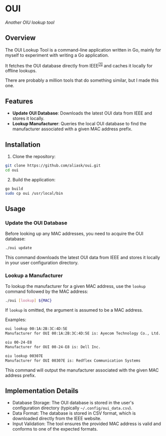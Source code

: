# OUI

_Another OIU lookup tool_

## Overview

The OUI Lookup Tool is a command-line application written in Go, mainly for myself to experiment with writing a Go application.

It fetches the OUI database directly from IEEE<sup>[[1]](https://standards-oui.ieee.org/oui/oui.csv)</sup> and caches it locally for offline lookups.

There are probably a million tools that do something similar, but I made this one.

## Features

- **Update OUI Database**: Downloads the latest OUI data from IEEE and stores it locally.
- **Lookup Manufacturer**: Queries the local OUI database to find the manufacturer associated with a given MAC address prefix.

## Installation

1. Clone the repository:

```sh
git clone https://github.com/aliask/oui.git
cd oui
```

2. Build the application:

```sh
go build
sudo cp oui /usr/local/bin
```

## Usage

### Update the OUI Database

Before looking up any MAC addresses, you need to acquire the OUI database:

```sh
./oui update
```

This command downloads the latest OUI data from IEEE and stores it locally in your user configuration directory.

### Lookup a Manufacturer

To lookup the manufacturer for a given MAC address, use the `lookup` command followed by the MAC address:

```sh
./oui [lookup] ${MAC}
```

If `lookup` is omitted, the argument is assumed to be a MAC address.

Examples:

```sh
oui lookup 00:1A:2B:3C:4D:5E
Manufacturer for OUI 00:1A:2B:3C:4D:5E is: Ayecom Technology Co., Ltd.

oiu 00-24-E8
Manufacturer for OUI 00-24-E8 is: Dell Inc.

oiu lookup 00307E
Manufacturer for OUI 00307E is: Redflex Communication Systems
```

This command will output the manufacturer associated with the given MAC address prefix.

## Implementation Details

- Database Storage: The OUI database is stored in the user's configuration directory (typically `~/.config/oui_data.csv`).
- Data Format: The database is stored in CSV format, which is downloaded directly from the IEEE website.
- Input Validation: The tool ensures the provided MAC address is valid and conforms to one of the expected formats.
